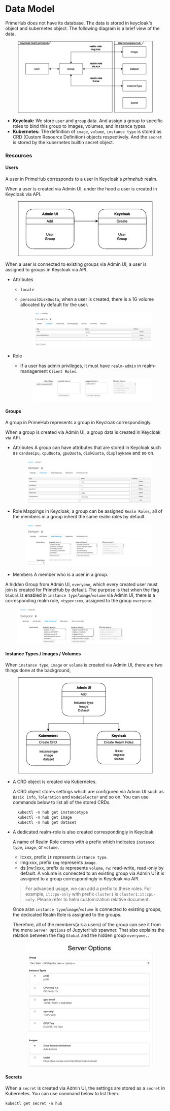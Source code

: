# Data Model

PrimeHub does not have its database. The data is stored in keycloak's object and kubernetes object. The following diagram is a brief view of the data.&#x20;

<figure><img src="../../.gitbook/assets/primehub-data-model-diagram_1.png" alt=""><figcaption></figcaption></figure>

* **Keycloak:** We store `user` and `group` data. And assign a group to specific roles to bind this group to images, volumes, and instance types.
* **Kubernetes:** The definition of `image`, `volume`, `instance type` is stored as CRD (Custom Resource Definition) objects respectively. And the `secret` is stored by the kubernetes builtin secret object.

### Resources

#### Users

A user in PrimeHub corresponds to a user in Keycloak's _primehub_ realm.

When a user is created via Admin UI, under the hood a user is created in Keycloak via API.&#x20;

<figure><img src="../../.gitbook/assets/primehub-data-model-diagram_2.png" alt=""><figcaption></figcaption></figure>

When a user is connected to existing groups via Admin UI, a user is assigned to groups in Keycloak via API.

* Attributes
  * `locale`
  *   `personalDiskQuota`, when a user is created, there is a 1G volume allocated by default for the user.&#x20;

      <figure><img src="../../.gitbook/assets/primehub-data-model-snapshot_1.png" alt=""><figcaption></figcaption></figure>
* Role
  *   If a user has admin privileges, it must have `realm-admin` in realm-management `Client Roles`.&#x20;

      <figure><img src="../../.gitbook/assets/primehub-data-model-snapshot_2.png" alt=""><figcaption></figcaption></figure>

#### Groups

A group in PrimeHub represents a group in Keycloak correspondingly.

When a group is created via Admin UI, a group data is created in Keycloak via API.

*   Attributes A group can have attributes that are stored in Keycloak such as `canUseCpu`, `cpuQuota`, `gpuQuota`, `diskQuota`, `displayName` and so on.&#x20;

    <figure><img src="../../.gitbook/assets/primehub-data-model-snapshot_3.png" alt=""><figcaption></figcaption></figure>
*   Role Mappings In Keycloak, a group can be assigned `Realm Roles`, all of the members in a group inherit the same realm roles by default.&#x20;

    <figure><img src="../../.gitbook/assets/primehub-data-model-snapshot_4.png" alt=""><figcaption></figcaption></figure>
* Members A member who is a user in a group.

A hidden Group from Admin UI, `everyone`, which every created user must join is created for PrimeHub by default. The purpose is that when the flag `Global` is enabled in `instance type`/`image`/`volume` via Admin UI, there is a corresponding realm role, `<type>:xxx`, assigned to the group `everyone`.&#x20;

<figure><img src="../../.gitbook/assets/primehub-data-model-snapshot_5.png" alt=""><figcaption></figcaption></figure>

#### Instance Types / Images / Volumes

When `instance type`, `image` or `volume` is created via Admin UI, there are two things done at the background,&#x20;

<figure><img src="../../.gitbook/assets/primehub-data-model-diagram_3.png" alt=""><figcaption></figcaption></figure>

*   A CRD object is created via Kubernetes.

    A CRD object stores settings which are configured via Admin UI such as `Basic Info`, `Toleration` and `NodeSelector` and so on. You can use commands below to list all of the stored CRDs.

    ```
      kubectl -n hub get instancetype
      kubectl -n hub get image
      kubectl -n hub get dataset
    ```
*   A dedicated realm-role is also created correspondingly in Keycloak.

    A name of Realm Role comes with a prefix which indicates `instance type`, `image`, or `volume`.

    * it:xxx, prefix `it` represents `instance type`.
    * img:xxx, prefix `img` represents `image`.
    * ds:\[rw:]xxx, prefix `ds` represents `volume`, `rw`: read-write, read-only by default. A volume is connected to an existing group via Admin UI it is assigned to a group correspondingly in Keycloak via API.

    > For advanced usage, we can add a prefix to these roles. For example, `it:cpu-only` with prefix `cluster1` is `cluster1:it:cpu-only`. Please refer to helm customization relative document.

    Once a/an `instance type`/`image`/`volume` is connected to existing groups, the dedicated Realm Role is assigned to the groups.

    Therefore, all of the members(a.k.a users) of the group can see it from the menu `Server Options` of JupyterHub spawner. That also explains the relation between the flag `Global` and the hidden group `everyone.`.&#x20;

    <figure><img src="../../.gitbook/assets/primehub-data-model-snapshot_6.png" alt=""><figcaption></figcaption></figure>

#### Secrets

When a `secret` is created via Admin UI, the settings are stored as a `secret` in Kubernetes. You can use command below to list them.

```
kubectl get secret -n hub
```
